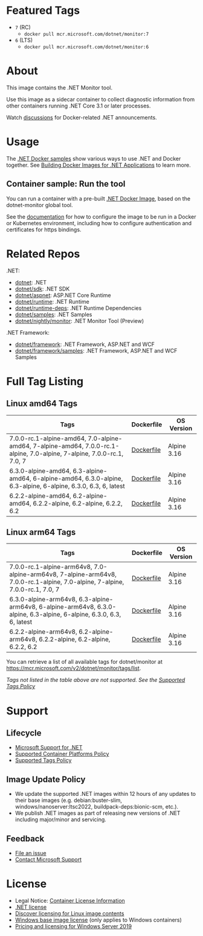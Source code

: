 # Featured Tags

* `7` (RC)
  * `docker pull mcr.microsoft.com/dotnet/monitor:7`
* `6` (LTS)
  * `docker pull mcr.microsoft.com/dotnet/monitor:6`

# About

This image contains the .NET Monitor tool.

Use this image as a sidecar container to collect diagnostic information from other containers running .NET Core 3.1 or later processes.

Watch [discussions](https://github.com/dotnet/dotnet-docker/discussions/categories/announcements) for Docker-related .NET announcements.

# Usage

The [.NET Docker samples](https://github.com/dotnet/dotnet-docker/blob/main/samples/README.md) show various ways to use .NET and Docker together. See [Building Docker Images for .NET Applications](https://docs.microsoft.com/dotnet/core/docker/building-net-docker-images) to learn more.

## Container sample: Run the tool

You can run a container with a pre-built [.NET Docker Image](https://hub.docker.com/_/microsoft-dotnet-monitor/), based on the dotnet-monitor global tool.

See the [documentation](https://go.microsoft.com/fwlink/?linkid=2158052) for how to configure the image to be run in a Docker or Kubernetes environment, including how to configure authentication and certificates for https bindings.

# Related Repos

.NET:

* [dotnet](https://hub.docker.com/_/microsoft-dotnet/): .NET
* [dotnet/sdk](https://hub.docker.com/_/microsoft-dotnet-sdk/): .NET SDK
* [dotnet/aspnet](https://hub.docker.com/_/microsoft-dotnet-aspnet/): ASP.NET Core Runtime
* [dotnet/runtime](https://hub.docker.com/_/microsoft-dotnet-runtime/): .NET Runtime
* [dotnet/runtime-deps](https://hub.docker.com/_/microsoft-dotnet-runtime-deps/): .NET Runtime Dependencies
* [dotnet/samples](https://hub.docker.com/_/microsoft-dotnet-samples/): .NET Samples
* [dotnet/nightly/monitor](https://hub.docker.com/_/microsoft-dotnet-nightly-monitor/): .NET Monitor Tool (Preview)

.NET Framework:

* [dotnet/framework](https://hub.docker.com/_/microsoft-dotnet-framework/): .NET Framework, ASP.NET and WCF
* [dotnet/framework/samples](https://hub.docker.com/_/microsoft-dotnet-framework-samples/): .NET Framework, ASP.NET and WCF Samples

# Full Tag Listing

## Linux amd64 Tags
Tags | Dockerfile | OS Version
-----------| -------------| -------------
7.0.0-rc.1-alpine-amd64, 7.0-alpine-amd64, 7-alpine-amd64, 7.0.0-rc.1-alpine, 7.0-alpine, 7-alpine, 7.0.0-rc.1, 7.0, 7 | [Dockerfile](https://github.com/dotnet/dotnet-docker/blob/main/src/monitor/7.0/alpine/amd64/Dockerfile) | Alpine 3.16
6.3.0-alpine-amd64, 6.3-alpine-amd64, 6-alpine-amd64, 6.3.0-alpine, 6.3-alpine, 6-alpine, 6.3.0, 6.3, 6, latest | [Dockerfile](https://github.com/dotnet/dotnet-docker/blob/main/src/monitor/6.3/alpine/amd64/Dockerfile) | Alpine 3.16
6.2.2-alpine-amd64, 6.2-alpine-amd64, 6.2.2-alpine, 6.2-alpine, 6.2.2, 6.2 | [Dockerfile](https://github.com/dotnet/dotnet-docker/blob/main/src/monitor/6.2/alpine/amd64/Dockerfile) | Alpine 3.16

## Linux arm64 Tags
Tags | Dockerfile | OS Version
-----------| -------------| -------------
7.0.0-rc.1-alpine-arm64v8, 7.0-alpine-arm64v8, 7-alpine-arm64v8, 7.0.0-rc.1-alpine, 7.0-alpine, 7-alpine, 7.0.0-rc.1, 7.0, 7 | [Dockerfile](https://github.com/dotnet/dotnet-docker/blob/main/src/monitor/7.0/alpine/arm64v8/Dockerfile) | Alpine 3.16
6.3.0-alpine-arm64v8, 6.3-alpine-arm64v8, 6-alpine-arm64v8, 6.3.0-alpine, 6.3-alpine, 6-alpine, 6.3.0, 6.3, 6, latest | [Dockerfile](https://github.com/dotnet/dotnet-docker/blob/main/src/monitor/6.3/alpine/arm64v8/Dockerfile) | Alpine 3.16
6.2.2-alpine-arm64v8, 6.2-alpine-arm64v8, 6.2.2-alpine, 6.2-alpine, 6.2.2, 6.2 | [Dockerfile](https://github.com/dotnet/dotnet-docker/blob/main/src/monitor/6.2/alpine/arm64v8/Dockerfile) | Alpine 3.16

You can retrieve a list of all available tags for dotnet/monitor at https://mcr.microsoft.com/v2/dotnet/monitor/tags/list.
<!--End of generated tags-->

*Tags not listed in the table above are not supported. See the [Supported Tags Policy](https://github.com/dotnet/dotnet-docker/blob/main/documentation/supported-tags.md)*

# Support

## Lifecycle

* [Microsoft Support for .NET](https://github.com/dotnet/core/blob/main/microsoft-support.md)
* [Supported Container Platforms Policy](https://github.com/dotnet/dotnet-docker/blob/main/documentation/supported-platforms.md)
* [Supported Tags Policy](https://github.com/dotnet/dotnet-docker/blob/main/documentation/supported-tags.md)

## Image Update Policy

* We update the supported .NET images within 12 hours of any updates to their base images (e.g. debian:buster-slim, windows/nanoserver:ltsc2022, buildpack-deps:bionic-scm, etc.).
* We publish .NET images as part of releasing new versions of .NET including major/minor and servicing.

## Feedback

* [File an issue](https://github.com/dotnet/dotnet-docker/issues/new/choose)
* [Contact Microsoft Support](https://support.microsoft.com/contactus/)

# License

* Legal Notice: [Container License Information](https://aka.ms/mcr/osslegalnotice)
* [.NET license](https://github.com/dotnet/dotnet-docker/blob/main/LICENSE)
* [Discover licensing for Linux image contents](https://github.com/dotnet/dotnet-docker/blob/main/documentation/image-artifact-details.md)
* [Windows base image license](https://docs.microsoft.com/virtualization/windowscontainers/images-eula) (only applies to Windows containers)
* [Pricing and licensing for Windows Server 2019](https://www.microsoft.com/cloud-platform/windows-server-pricing)
